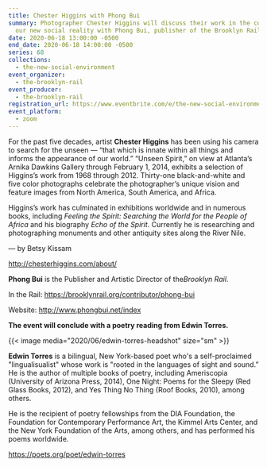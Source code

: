 ```yaml
---
title: Chester Higgins with Phong Bui
summary: Photographer Chester Higgins will discuss their work in the context of
  our new social reality with Phong Bui, publisher of the Brooklyn Rail.
date: 2020-06-18 13:00:00 -0500
end_date: 2020-06-18 14:00:00 -0500
series: 68
collections:
  - the-new-social-environment
event_organizer:
  - the-brooklyn-rail
event_producer:
  - the-brooklyn-rail
registration_url: https://www.eventbrite.com/e/the-new-social-environment-68-chester-higgins-tickets-109149551246
event_platform:
  - zoom
---
```

For the past five decades, artist **Chester Higgins** has been using his camera to search for the unseen — “that which is innate within all things and informs the appearance of our world.” “Unseen Spirit,” on view at Atlanta’s Arnika Dawkins Gallery through February 1, 2014, exhibits a selection of Higgins’s work from 1968 through 2012. Thirty-one black-and-white and five color photographs celebrate the photographer’s unique vision and feature images from North America, South America, and Africa.

Higgins’s work has culminated in exhibitions worldwide and in numerous books, including *Feeling the Spirit: Searching the World for the People of Africa* and his biography *Echo of the Spirit*. Currently he is researching and photographing monuments and other antiquity sites along the River Nile.

— by Betsy Kissam

<http://chesterhiggins.com/about/>

**Phong Bui** is the Publisher and Artistic Director of the*Brooklyn Rail*.

In the Rail: <https://brooklynrail.org/contributor/phong-bui>

Website: <http://www.phongbui.net/index>

**The event will conclude with a poetry reading from Edwin Torres.**



{{< image media="2020/06/edwin-torres-headshot" size="sm" >}}

**Edwin Torres** is a bilingual, New York-based poet who's a self-proclaimed "lingualisualist" whose work is "rooted in the languages of sight and sound.” He is the author of multiple books of poetry, including Ameriscopia (University of Arizona Press, 2014), One Night: Poems for the Sleepy (Red Glass Books, 2012), and Yes Thing No Thing (Roof Books, 2010), among others.

He is the recipient of poetry fellowships from the DIA Foundation, the Foundation for Contemporary Performance Art, the Kimmel Arts Center, and the New York Foundation of the Arts, among others, and has performed his poems worldwide.

<https://poets.org/poet/edwin-torres>